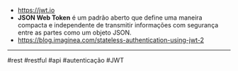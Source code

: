 - https://jwt.io
- **JSON Web Token** é um padrão aberto que define uma maneira compacta e independente de transmitir informações com segurança entre as partes como um objeto JSON.
- https://blog.imaginea.com/stateless-authentication-using-jwt-2
---
#rest #restful #api #autenticação #JWT